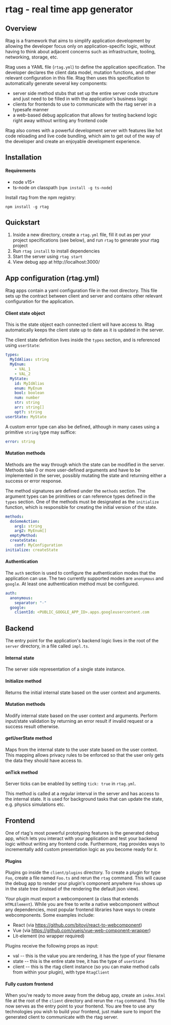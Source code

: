 # rtag - real time app generator

## Overview

Rtag is a framework that aims to simplify application development by allowing the developer focus only on application-specific logic, without having to think about adjacent concerns such as infrastructure, tooling, networking, storage, etc.

Rtag uses a YAML file (`rtag.yml`) to define the application specification. The developer declares the client data model, mutation functions, and other relevant configuration in this file. Rtag then uses this specification to automatically generate several key components:
- server side method stubs that set up the entire server code structure and just need to be filled in with the application's business logic
- clients for frontends to use to communicate with the rtag server in a typesafe manner
- a web-based debug application that allows for testing backend logic right away without writing any frontend code

Rtag also comes with a powerful development server with features like hot code reloading and live code bundling, which aim to get out of the way of the developer and create an enjoyable development experience. 

## Installation

#### Requirements

- node v15+
- ts-node on classpath (`npm install -g ts-node`)

Install rtag from the npm registry:

```
npm install -g rtag
```

## Quickstart

1. Inside a new directory, create a `rtag.yml` file, fill it out as per your project specifications (see below), and run `rtag` to generate your rtag project
2. Run `rtag install` to install dependencies
3. Start the server using `rtag start`
4. View debug app at http://localhost:3000/

## App configuration (rtag.yml)

Rtag apps contain a yaml configuration file in the root directory. This file sets up the contract between client and server and contains other relevant configuration for the application.

#### Client state object

This is the state object each connected client will have access to. Rtag automatically keeps the client state up to date as it is updated in the server.

The client state definition lives inside the `types` section, and is referenced using `userState`:

```yml
types:
  MyIdAlias: string
  MyEnum:
    - VAL_1
    - VAL_2
  MyState:
    id: MyIdAlias
    enum: MyEnum
    bool: boolean
    num: number
    str: string
    arr: string[]
    opt?: string
userState: MyState
```

A custom error type can also be defined, although in many cases using a primitive `string` type may suffice:

```yml
error: string
```

#### Mutation methods

Methods are the way through which the state can be modified in the server. Methods take 0 or more user-defined arguments and have to be implemented in the server, possibly mutating the state and returning either a success or error response.

The method signatures are defined under the `methods` section. The argument types can be primitives or can reference types defined in the `types` section. One of the methods must be designated as the `initialize` function, which is responsible for creating the initial version of the state.

```yml
methods:
  doSomeAction:
    arg1: string
    arg2: MyEnum[]
  emptyMethod:
  createState:
    conf: MyConfiguration
initialize: createState
```

#### Authentication

The `auth` section is used to configure the authentication modes that the application can use. The two currently supported modes are `anonymous` and `google`. At least one authentication method must be configured.

```yml
auth:
  anonymous:
    separator: "-"
  google:
    clientId: <PUBLIC_GOOGLE_APP_ID>.apps.googleusercontent.com
```

## Backend

The entry point for the application's backend logic lives in the root of the `server` directory, in a file called `impl.ts`.

#### Internal state

The server side representation of a single state instance.

#### Initialize method

Returns the initial internal state based on the user context and arguments.

#### Mutation methods

Modify internal state based on the user context and arguments. Perform input/state validation by returning an error result if invalid request or a success result otherwise.

#### getUserState method

Maps from the internal state to the user state based on the user context. This mapping allows privacy rules to be enforced so that the user only gets the data they should have access to.

#### onTick method

Server ticks can be enabled by setting `tick: true` in `rtag.yml`.

This method is called at a regular interval in the server and has access to the internal state. It is used for background tasks that can update the state, e.g. physics simulations etc.

## Frontend

One of rtag's most powerful prototyping features is the generated debug app, which lets you interact with your application and test your backend logic without writing any frontend code. Furthermore, rtag provides ways to incrementally add custom presentation logic as you become ready for it.

#### Plugins

Plugins go inside the `client/plugins` directory. To create a plugin for type `Foo`, create a file named `Foo.ts` and rerun the `rtag` command. This will cause the debug app to render your plugin's component anywhere `Foo` shows up in the state tree (instead of the rendering the default json view).

Your plugin must export a webcomponent (a class that extends `HTMLElement`). While you are free to write a native webcomponent without any dependencies, most popular frontend libraries have ways to create webcomponents. Some examples include:
- React (via https://github.com/bitovi/react-to-webcomponent)
- Vue (via https://github.com/vuejs/vue-web-component-wrapper)
- Lit-element (no wrapper required)

Plugins receive the following props as input:
- val -- this is the value you are rendering, it has the type of your filename
- state -- this is the entire state tree, it has the type of `userState`
- client -- this is the rtag client instance (so you can make method calls from within your plugin), with type `RtagClient`

#### Fully custom frontend

When you're ready to move away from the debug app, create an `index.html` file at the root of the `client` directory and rerun the `rtag` command. This file now serves as the entry point to your frontend. You are free to use any technologies you wish to build your frontend, just make sure to import the generated client to communicate with the rtag server.
